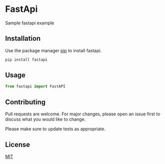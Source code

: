 # FastApi

Sample fastapi example

## Installation

Use the package manager [pip](https://pip.pypa.io/en/stable/) to install fastapi.

```bash
pip install fastapi
```

## Usage

```python
from fastapi import FastAPI
```

## Contributing
Pull requests are welcome. For major changes, please open an issue first to discuss what you would like to change.

Please make sure to update tests as appropriate.

## License
[MIT](https://pypi.org/project/fastapi/)